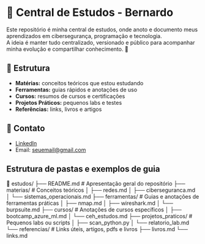 # 📘 Central de Estudos - Bernardo

Este repositório é minha central de estudos, onde anoto e documento meus aprendizados em cibersegurança, programação e tecnologia.  
A ideia é manter tudo centralizado, versionado e público para acompanhar minha evolução e compartilhar conhecimento. 🚀

## 📂 Estrutura
- **Matérias:** conceitos teóricos que estou estudando
- **Ferramentas:** guias rápidos e anotações de uso
- **Cursos:** resumos de cursos e certificações
- **Projetos Práticos:** pequenos labs e testes
- **Referências:** links, livros e artigos

## 🔗 Contato
- [LinkedIn](https://linkedin.com/in/seu-perfil)
- Email: seuemail@gmail.com




## Estrutura de pastas e exemplos de guia
📂 estudos/
 ├── README.md              # Apresentação geral do repositório
 ├── materias/              # Conceitos teóricos
 │    ├── redes.md
 │    ├── ciberseguranca.md
 │    └── sistemas_operacionais.md
 ├── ferramentas/           # Guias e anotações de ferramentas práticas
 │    ├── nmap.md
 │    ├── wireshark.md
 │    └── burpsuite.md
 ├── cursos/                # Anotações de cursos específicos
 │    ├── bootcamp_azure_ml.md
 │    └── ceh_estudos.md
 ├── projetos_praticos/     # Pequenos labs ou scripts
 │    ├── scan_python.py
 │    └── relatorio_lab.md
 └── referencias/           # Links úteis, artigos, pdfs e livros
      ├── livros.md
      └── links.md